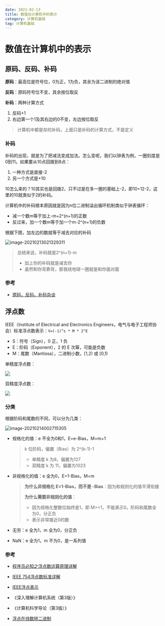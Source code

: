 ```yaml
---
date: 2021-02-13
title: 数值在计算机中的表示
category: 计算机基础
tag: 计算机基础
---
```


# 数值在计算机中的表示

## 原码、反码、补码

**原码**：最高位是符号位，0为正，1为负，其余为该二进制的绝对值

**反码**：原码符号位不变，其余按位取反

**补码**：两种计算方式

1. 反码+1
2. 右边第一个1及其右边的0不变，左边按位取反

> 计算机中都是存的补码，上面只是补码的计算方式，不是定义

### 补码

补码的出现，就是为了把减法变成加法。怎么变呢，我们以钟表为例，一圈刻度是0到11。如果要从10点回拨到8点：

1. 一种方式是直接-2
2. 另一个方式是+10

10怎么来的？10其实也是回拨2，只不过是在多一圈的基础上-2，即10=12-2，这里的10就类似于2的补码。

计算机中的补码根本原因就是因为n位二进制溢出循环机制类似于钟表循环：

- 减一个数m等于加上-m+2^(n+1)的正数
- 反过来，加一个数m等于加一个m-2^(n+1)的负数

根据下图，加左边的数就等于减去对应的补码

![image-20210213021329311](https://gitee.com/sharonlee/images/raw/master/image-20210213021329311.png)

> 总结来说，补码就是2^(n+1)-m
>
> - 加上你的补码就是减去你
> - 虽然和你背靠背，那我绕地球一圈就是和你面对面

### 参考

- [原码，反码，补码杂谈](https://www.imooc.com/article/16813?block_id=tuijian_wz)

## 浮点数

IEEE（Institute of Electrical and Electronics Engineers，电气与电子工程师协会）标准浮点数表示：`V=(-1)^s * M * 2^E`


- S：符号（Sign），0 正，1 负
- E：阶码（Exponent），2 的 E 次幂，可能是负数
- M：尾数（Mantissa），二进制小数，[1,2) 或 [0,1)

单精度浮点数：

![](https://gitee.com/sharonlee/images/raw/master/20210214002202.png)

双精度浮点数：

![](https://gitee.com/sharonlee/images/raw/master/20210214002210.png)

### 分类

根据阶码和尾数的不同，可以分为几类：

![image-20210214002715305](https://gitee.com/sharonlee/images/raw/master/image-20210214002715305.png)

- 规格化的值：e 不全为0和1，E=e-Bias，M=m+1

  > k 位阶码，偏置（Bias）为 2^(k-1)-1
  >
  > - 单精度 k 为8，偏置为127
  > - 双精度 k 为 11，偏置为1023

- 非规格化的值：e 全为0，E=1-Bias，M=m

  > **为什么非规格化 E=1-Bias，而不是 -Bias**：因为和规则化的值平滑衔接
  >
  > **为什么需要非规则化的值**：
  >
  > - 因为规格化整数位始终是1，即 M>=1，不能表示0。阶码和尾数全为0，分正负
  > - 表示非常接近0的数
- 无穷：e 全为1，m 全为0，分正负
- NaN：e 全为1，m 不为0，是一系列值

### 参考

- [程序员必知之浮点数运算原理详解](https://blog.csdn.net/tercel_zhang/article/details/52537726)
- [IEEE 754浮点数标准详解](http://c.biancheng.net/view/314.html)
- [IEEE浮点表示](https://zhuanlan.zhihu.com/p/107106675)

- 《深入理解计算机系统（第3版）》
- 《计算机科学导论（第3版）》

- [浮点在线数转二进制](http://www.binaryconvert.com/result_float.html)
